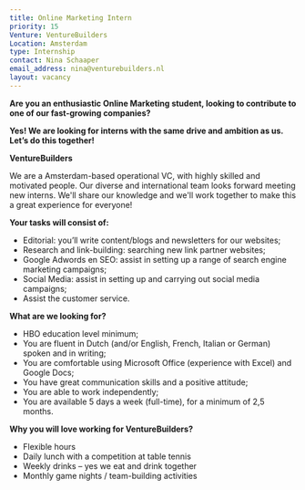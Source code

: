 ```yaml
---
title: Online Marketing Intern
priority: 15
Venture: VentureBuilders
Location: Amsterdam
type: Internship
contact: Nina Schaaper
email_address: nina@venturebuilders.nl
layout: vacancy
---
```


**Are you an enthusiastic Online Marketing student, looking to contribute to one of our fast-growing companies?**

**Yes! We are looking for interns with the same drive and ambition as us. Let’s do this together!**

**VentureBuilders**

We are a Amsterdam-based operational VC, with highly skilled and motivated people. Our diverse and international team looks forward meeting new interns. We'll share our knowledge and we'll work together to make this a great experience for everyone!

**Your tasks will consist of:**

* Editorial: you’ll write content/blogs and newsletters for our websites;
* Research and link-building: searching new link partner websites;
* Google Adwords en SEO: assist in setting up a range of search engine marketing campaigns;
* Social Media: assist in setting up and carrying out social media campaigns;
* Assist the customer service.

**What are we looking for?**

* HBO education level minimum;
* You are fluent in Dutch (and/or English, French, Italian or German) spoken and in writing;
* You are comfortable using Microsoft Office (experience with Excel) and Google Docs;
* You have great communication skills and a positive attitude;
* You are able to work independently;
* You are available 5 days a week (full-time), for a minimum of 2,5 months.

**Why you will love working for VentureBuilders?**

* Flexible hours
* Daily lunch with a competition at table tennis
* Weekly drinks – yes we eat and drink together
* Monthly game nights / team-building activities
